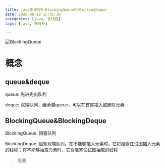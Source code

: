 ```yaml
---
title: java多线程9-BlockingQueue和BlockingDeque
date: 2020-08-18 15:01:39
categories: [java, 多线程] 
tags: [java, 多线程]

---
```


![BlockingQueue](BlockingQueue.png)

# 概念

## queue&deque

queue: 先进先出队列

deque: 双端队列，继承自queue，可以在首尾插入或删除元素

## BlockingQueue&BlockingDeque

BlockingQueue: 阻塞队列

BlockingDeque: 阻塞双端队列，在不能够插入元素时，它将阻塞住试图插入元素的线程；在不能够抽取元素时，它将阻塞住试图抽取的线程

> 阻塞

